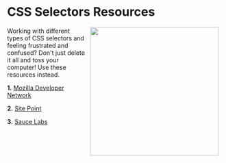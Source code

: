 # CSS Selectors Resources

<img src="https://s3.amazonaws.com/after-school-assets/help.gif" align="right" width="300px" hspace="10">

Working with different types of CSS selectors and feeling frustrated and confused? Don't just delete it all and toss your computer! Use these resources instead.

**1.** [Mozilla Developer Network](https://developer.mozilla.org/en-US/docs/Web/Guide/CSS/Getting_started/Selectors)

**2.** [Site Point](http://www.sitepoint.com/web-foundations/css-selectors/)

**3.** [Sauce Labs](https://saucelabs.com/selenium/css-selectors)